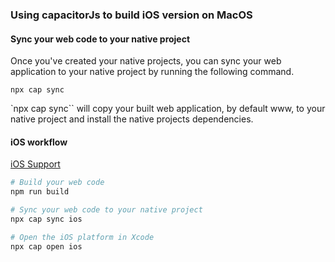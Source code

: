 ### Using capacitorJs to build iOS version on MacOS

#### Sync your web code to your native project 
Once you've created your native projects, you can sync your web application to your native project by running the following command.
```
npx cap sync
```
`npx cap sync`` will copy your built web application, by default www, to your native project and install the native projects dependencies.

#### iOS workflow
[iOS Support](https://capacitorjs.com/docs/ios)

```bash
# Build your web code
npm run build

# Sync your web code to your native project
npx cap sync ios

# Open the iOS platform in Xcode
npx cap open ios

```
